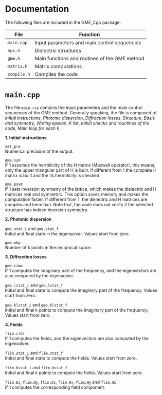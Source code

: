 # Documentation

The following files are included in the GME_Cpp package:

| File  | Function  |
|-------|-----------|
|`main.cpp`|Input parameters and main control sequencies| 
|`eps.h`|Dielectric structures|
|`gme.h`|Main functions and routines of the GME method|
|`matrix.h`|Matrix computations|
|`compile.h`|Compiles the code|

# `main.cpp`

The file `main.ccp` contains the input parameters and the main control sequences of the GME method. Generally speaking, the file is composed of *Initial instructions*, *Photonic dispersion*, *Diffraction losses*, *Structure*, *Basis and symmetry*, *Writing epsilon*, *K list*, *Initial checks and rountines of the code*, *Main loop for each k*

**1. Initial instructions**

`set_pre`<br/>
Numerical precision of the output.

`gme.sym`<br/>
If 1 assumes the hermiticity of the H matrix (Maxwell operator), this means, only the upper triangular part of H is built. If different from 1 the complete H matrix is built and the its hermiticity is checked.

`gme.psym`<br/>
If 1 sets inversion symmetry of the lattice, which makes the dielectric and H matrices real and symmetric. This option saves memory and makes the computation faster. If different from 1, the dielectric and H matrices are complex and hermitian. Note that, the code does not verify if the selected structure has indeed inversion symmetry.

**2. Photonic dispersion**

`gme.stat_i` and `gme.stat_f`<br/>
Initial and final state in the eigensolver. Values start from zero.

`gme.nkp`<br/>
Number of k points in the reciprocal space.

**3. Diffraction losses**

`gme.cimw`<br/>
If 1 computes the imaginary part of the frequency, and the eigenvectors are also computed by the eigensolver.

`gme.lstat_i` and `gme.lstat_f`<br/>
Initial and final state to compute the imaginary part of the frequency. Values start from zero.

`gme.klstat_i` and `gme.klstat_f`<br/>
Initial and final k points to compute the imaginary part of the frequency. Values start from zero.

**4. Fields**

`flim.cfds`<br/>
If 1 computes the fields, and the eigenvectors are also computed by the eigensolver.

`flim.stat_i` and `flim.stat_f`<br/>
Initial and final state to compute the fields. Values start from zero.

`flim.kstat_i` and `flim.kstat_f`<br/>
Initial and final k points to compute the fields. Values start from zero.

`flim.Dx`, `flim.Dy`, `flim.Dz`, `flim.Hx`, `flim.Hy` and `flim.Hz`<br/>
If 1 computes the corresponding field component.


<!-- <img src="https://render.githubusercontent.com/render/math?math=e^{i \pi} = -1"> -->

